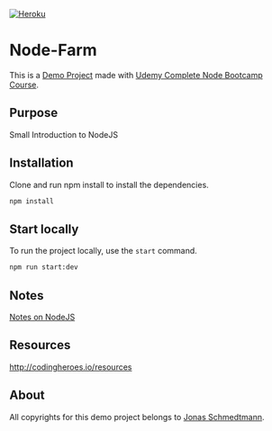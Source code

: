[![Heroku](https://heroku-badge.herokuapp.com/?app=heroku-badge&style=flat)](https://node-farm-demo.herokuapp.com)

# Node-Farm

This is a [Demo Project](https://node-farm-demo.herokuapp.com) made with [Udemy Complete Node Bootcamp Course](https://github.com/jonasschmedtmann/complete-node-bootcamp).

## Purpose

Small Introduction to NodeJS

## Installation

Clone and run npm install to install the dependencies.

```bash
npm install
```

## Start locally

To run the project locally, use the `start` command.

```bash
npm run start:dev
```

## Notes

[Notes on NodeJS](Notes.md)

## Resources

http://codingheroes.io/resources

## About

All copyrights for this demo project belongs to [Jonas Schmedtmann](https://github.com/jonasschmedtmann).
